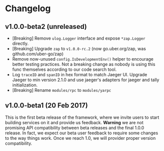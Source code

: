 # Changelog

## v1.0.0-beta2 (unreleased)

* [Breaking] Remove `ulog.Logger` interface and expose `*zap.Logger` directly.
* [Breaking] Upgrade `zap` to `v1.0.0-rc.2` (now go.uber.org/zap, was
    github.com/uber-go/zap)
* Remove now-unused `config.IsDevelopmentEnv()` helper to encourage better
  testing practices. Not a breaking change as nobody is using this func
  themselves according to our code search tool.
* Log `traceID` and `spanID` in hex format to match Jaeger UI. Upgrade Jaeger to min version 2.1.0
  and use jaeger's adapters for jaeger and tally initialization.
* [Breaking] Rename `modules/rpc` to `modules/yarpc`

## v1.0.0-beta1 (20 Feb 2017)

This is the first beta release of the framework, where we invite users to start
building services on it and provide us feedback. **Warning** we are not
promising API compatibility between beta releases and the final 1.0.0 release.
In fact, we expect our beta user feedback to require some changes to the way
things work. Once we reach 1.0, we will provider proper version compatibility.
